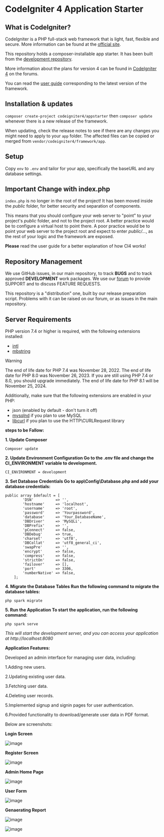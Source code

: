 # CodeIgniter 4 Application Starter

## What is CodeIgniter?

CodeIgniter is a PHP full-stack web framework that is light, fast, flexible and secure.
More information can be found at the [official site](https://codeigniter.com).

This repository holds a composer-installable app starter.
It has been built from the
[development repository](https://github.com/codeigniter4/CodeIgniter4).

More information about the plans for version 4 can be found in [CodeIgniter 4](https://forum.codeigniter.com/forumdisplay.php?fid=28) on the forums.

You can read the [user guide](https://codeigniter.com/user_guide/)
corresponding to the latest version of the framework.

## Installation & updates

`composer create-project codeigniter4/appstarter` then `composer update` whenever
there is a new release of the framework.

When updating, check the release notes to see if there are any changes you might need to apply
to your `app` folder. The affected files can be copied or merged from
`vendor/codeigniter4/framework/app`.

## Setup

Copy `env` to `.env` and tailor for your app, specifically the baseURL
and any database settings.

## Important Change with index.php

`index.php` is no longer in the root of the project! It has been moved inside the *public* folder,
for better security and separation of components.

This means that you should configure your web server to "point" to your project's *public* folder, and
not to the project root. A better practice would be to configure a virtual host to point there. A poor practice would be to point your web server to the project root and expect to enter *public/...*, as the rest of your logic and the
framework are exposed.

**Please** read the user guide for a better explanation of how CI4 works!

## Repository Management

We use GitHub issues, in our main repository, to track **BUGS** and to track approved **DEVELOPMENT** work packages.
We use our [forum](http://forum.codeigniter.com) to provide SUPPORT and to discuss
FEATURE REQUESTS.

This repository is a "distribution" one, built by our release preparation script.
Problems with it can be raised on our forum, or as issues in the main repository.

## Server Requirements

PHP version 7.4 or higher is required, with the following extensions installed:

- [intl](http://php.net/manual/en/intl.requirements.php)
- [mbstring](http://php.net/manual/en/mbstring.installation.php)

> [!WARNING]
> The end of life date for PHP 7.4 was November 28, 2022.
> The end of life date for PHP 8.0 was November 26, 2023.
> If you are still using PHP 7.4 or 8.0, you should upgrade immediately.
> The end of life date for PHP 8.1 will be November 25, 2024.

Additionally, make sure that the following extensions are enabled in your PHP:

- json (enabled by default - don't turn it off)
- [mysqlnd](http://php.net/manual/en/mysqlnd.install.php) if you plan to use MySQL
- [libcurl](http://php.net/manual/en/curl.requirements.php) if you plan to use the HTTP\CURLRequest library



**steps to be Fallow:**

**1. Update Composer**

```
Composer update

```

**2. Update Environment Configuration
Go to the .env file and change the CI_ENVIRONMENT variable to development.**

```
CI_ENVIRONMENT = development
```

**3. Set Database Credentials
Go to app\Config\Database.php and add your database credentials:**
```
public array $default = [
        'DSN'          => '',
        'hostname'     => 'localhost',
        'username'     => 'root',
        'password'     => 'Yourpassword',
        'database'     => 'Your_DatabaseName',
        'DBDriver'     => 'MySQLi',
        'DBPrefix'     => '',
        'pConnect'     => false,
        'DBDebug'      => true,
        'charset'      => 'utf8',
        'DBCollat'     => 'utf8_general_ci',
        'swapPre'      => '',
        'encrypt'      => false,
        'compress'     => false,
        'strictOn'     => false,
        'failover'     => [],
        'port'         => 3306,
        'numberNative' => false,
    ];

```
**4. Migrate the Database Tables
Run the following command to migrate the database tables:**
```
php spark migrate

```
**5. Run the Application
To start the application, run the following command:**
```
php spark serve

```
*This will start the development server, and you can access your application at http://localhost:8080*


**Application Features:**

Developed an admin interface for managing user data, including:

1.Adding new users.

2.Updating existing user data.

3.Fetching user data.

4.Deleting user records.

5.Implemented signup and signin pages for user authentication.

6.Provided functionality to download/generate user data in PDF format.

Below are screenshots:

**Login Screen**

![image](https://github.com/krishna9901/Codeigneter4_Crudadmin_template-/assets/54264561/ed215c7a-7e1c-4d2c-9a58-41398c8c4488)

**Register Screen**

![image](https://github.com/krishna9901/Codeigneter4_Crudadmin_template-/assets/54264561/e6bea85f-40f2-4c8c-8c12-fd8af6748869)


**Admin Home Page**


![image](https://github.com/krishna9901/Codeigneter4_Crudadmin_template-/assets/54264561/3e0bb79c-722d-4743-acc9-d01e95d7ce41)


**User Form**

![image](https://github.com/krishna9901/Codeigneter4_Crudadmin_template-/assets/54264561/05ad3ffe-ec21-4fba-a73d-06ee37c249ea)


**Genaerating Report**

![image](https://github.com/krishna9901/Codeigneter4_Crudadmin_template-/assets/54264561/47e84b3b-797b-42fd-a265-23c74e3eb0b1)

![image](https://github.com/krishna9901/Codeigneter4_Crudadmin_template-/assets/54264561/e488637a-fb17-471a-b95c-79137455be5d)















